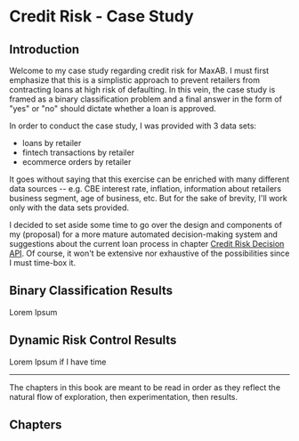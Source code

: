 # Credit Risk - Case Study

## Introduction

Welcome to my case study regarding credit risk for MaxAB. I must first emphasize that this is a simplistic approach to prevent retailers from contracting loans at high risk of defaulting. In this vein, the case study is framed as a binary classification problem and a final answer in the form of "yes" or "no" should dictate whether a loan is approved.

In order to conduct the case study, I was provided with 3 data sets:
- loans by retailer
- fintech transactions by retailer
- ecommerce orders by retailer

It goes without saying that this exercise can be enriched with many different data sources -- e.g. CBE interest rate, inflation, information about retailers business segment, age of business, etc. But for the sake of brevity, I'll work only with the data sets provided.

I decided to set aside some time to go over the design and components of my (proposal) for a more mature automated decision-making system and suggestions about the current loan process in chapter [Credit Risk Decision API](./decision-api/overview.md). Of course, it won't be extensive nor exhaustive of the possibilities since I must time-box it.

## Binary Classification Results
Lorem Ipsum

## Dynamic Risk Control Results
Lorem Ipsum if I have time

---

The chapters in this book are meant to be read in order as they reflect the natural flow of exploration, then experimentation, then results.

## Chapters
```{tableofcontents}
```
